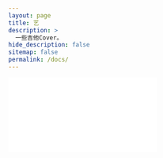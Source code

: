 ```yaml
---
layout: page
title: 艺
description: >
  一些吉他Cover。
hide_description: false
sitemap: false
permalink: /docs/
---
```


<iframe src="//player.bilibili.com/player.html?aid=656678682&bvid=BV1mh4y1R7Ty&cid=1144115145&page=1" scrolling="no" border="0" frameborder="no" framespacing="0" allowfullscreen="true"> </iframe>
